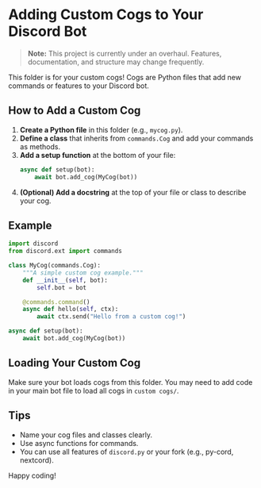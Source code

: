 # Adding Custom Cogs to Your Discord Bot

> **Note:** This project is currently under an overhaul. Features, documentation, and structure may change frequently.

This folder is for your custom cogs! Cogs are Python files that add new commands or features to your Discord bot.

## How to Add a Custom Cog

1. **Create a Python file** in this folder (e.g., `mycog.py`).
2. **Define a class** that inherits from `commands.Cog` and add your commands as methods.
3. **Add a setup function** at the bottom of your file:
   ```python
   async def setup(bot):
       await bot.add_cog(MyCog(bot))
   ```
4. **(Optional) Add a docstring** at the top of your file or class to describe your cog.

## Example
```python
import discord
from discord.ext import commands

class MyCog(commands.Cog):
    """A simple custom cog example."""
    def __init__(self, bot):
        self.bot = bot

    @commands.command()
    async def hello(self, ctx):
        await ctx.send("Hello from a custom cog!")

async def setup(bot):
    await bot.add_cog(MyCog(bot))
```

## Loading Your Custom Cog

Make sure your bot loads cogs from this folder. You may need to add code in your main bot file to load all cogs in `custom cogs/`.

## Tips
- Name your cog files and classes clearly.
- Use async functions for commands.
- You can use all features of `discord.py` or your fork (e.g., py-cord, nextcord).

Happy coding!
